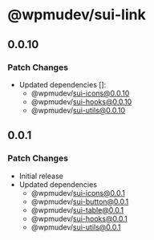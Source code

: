 # @wpmudev/sui-link

## 0.0.10

### Patch Changes

- Updated dependencies []:
  - @wpmudev/sui-icons@0.0.10
  - @wpmudev/sui-hooks@0.0.10
  - @wpmudev/sui-utils@0.0.10

## 0.0.1

### Patch Changes

- Initial release
- Updated dependencies
  - @wpmudev/sui-icons@0.0.1
  - @wpmudev/sui-button@0.0.1
  - @wpmudev/sui-table@0.0.1
  - @wpmudev/sui-hooks@0.0.1
  - @wpmudev/sui-utils@0.0.1
